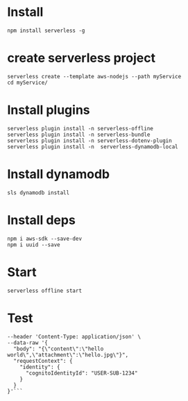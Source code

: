  # Install
 ```npm install serverless -g```

 # create serverless project
```
serverless create --template aws-nodejs --path myService
cd myService/
```

# Install plugins

```
serverless plugin install -n serverless-offline
serverless plugin install -n serverless-bundle
serverless plugin install -n serverless-dotenv-plugin
serverless plugin install -n  serverless-dynamodb-local
```
# Install dynamodb

```
sls dynamodb install
```

# Install deps

```
npm i aws-sdk --save-dev
npm i uuid --save
```

# Start
```serverless offline start```

# Test
```curl --location --request POST 'http://localhost:3000/dev/notes' \
--header 'Content-Type: application/json' \
--data-raw '{
  "body": "{\"content\":\"hello world\",\"attachment\":\"hello.jpg\"}",
  "requestContext": {
    "identity": {
      "cognitoIdentityId": "USER-SUB-1234"
    }
  }
}'```